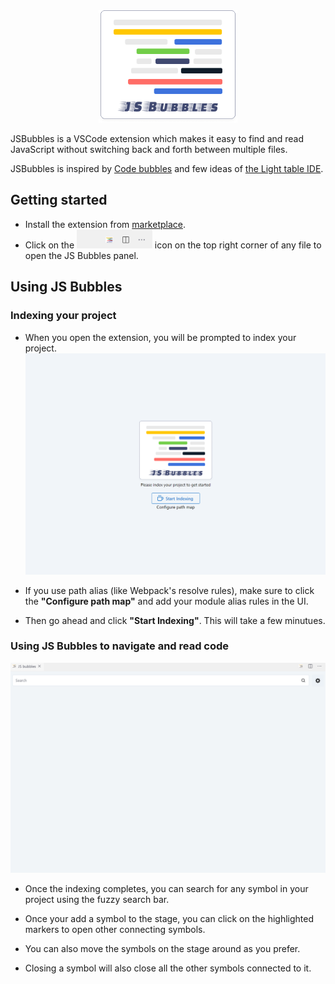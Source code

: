 <div align="center">
<img height="180px" src="./docs/assets/bubbles.png">
</div>

JSBubbles is a VSCode extension which makes it easy to find and read JavaScript without switching back and forth between multiple files.

JSBubbles is inspired by [Code bubbles](http://www.andrewbragdon.com/codebubbles_site.asp) and few ideas of [the Light table IDE](https://www.chris-granger.com/2012/04/12/light-table-a-new-ide-concept/).

## Getting started

- Install the extension from [marketplace](https://marketplace.visualstudio.com/items?itemName=Raathigeshan.js-bubbles).
- Click on the <img src="docs/assets/Trigger icon.png" height="30px"> icon on the top right corner of any file to open the JS Bubbles panel.

## Using JS Bubbles

### Indexing your project

- When you open the extension, you will be prompted to index your project.
  <img src="docs/assets/LandingPage.png">

- If you use path alias (like Webpack's resolve rules), make sure to click the **"Configure path map"** and add your module alias rules in the UI.

- Then go ahead and click **"Start Indexing"**. This will take a few minutues.

### Using JS Bubbles to navigate and read code

  <img src="docs/assets/Code bubbles.gif">

- Once the indexing completes, you can search for any symbol in your project using the fuzzy search bar.

- Once your add a symbol to the stage, you can click on the highlighted markers to open other connecting symbols.

- You can also move the symbols on the stage around as you prefer.

- Closing a symbol will also close all the other symbols connected to it.
